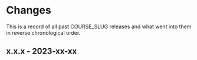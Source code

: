 # Changes

This is a record of all past COURSE_SLUG releases and what went into them
in reverse chronological order.

## x.x.x - 2023-xx-xx

